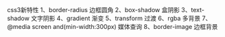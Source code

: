 css3新特性
1、border-radius 边框圆角
2、box-shadow 盒阴影
3、text-shadow  文字阴影
4、gradient 渐变
5、transform 过渡
6、rgba 多背景
7、@media screen and(min-width:300px) 媒体查询
8、border-image 边框背景